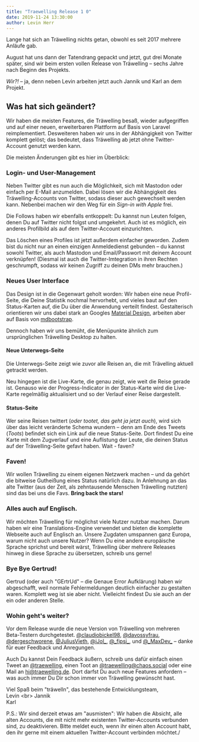```yaml
---
title: "Traewelling Release 1 0"
date: 2019-11-24 13:30:00
author: Levin Herr
---
```

Lange hat sich an Träwelling nichts getan, obwohl es seit 2017 mehrere Anläufe gab. 

August hat uns dann der Tatendrang gepackt und jetzt, gut drei Monate später, sind wir beim ersten vollen Release von Träwelling – sechs Jahre nach Beginn des Projekts.

_Wir?!_ – ja, denn neben Levin arbeiten jetzt auch Jannik und Karl an dem Projekt. 

## Was hat sich geändert?

Wir haben die meisten Features, die Träwelling besaß, wieder aufgegriffen und auf einer neuen, erweiterbaren Plattform auf Basis von Laravel reimplementiert. 
Desweiteren haben wir uns in der Abhängigkeit von Twitter komplett gelöst; das bedeutet, dass Träwelling ab jetzt ohne Twitter-Account genutzt werden kann.

Die meisten Änderungen gibt es hier im Überblick:

### Login- und User-Management

Neben Twitter gibt es nun auch die Möglichkeit, sich mit Mastodon oder einfach per E-Mail anzumelden. Dabei lösen wir die Abhängigkeit des Träwelling-Accounts von Twitter, sodass dieser auch gewechselt werden kann. Nebenbei machen wir den Weg für ein _Sign-in with Apple_ frei.

Die Follows haben wir ebenfalls entkoppelt: Du kannst nun Leuten folgen, denen Du auf Twitter nicht folgst und umgekehrt. Auch ist es möglich, ein anderes Profilbild als auf dem Twitter-Account einzurichten.

Das Löschen eines Profiles ist jetzt außerdem einfacher geworden.
Zudem bist du nicht nur an einen einzigen Anmeldedienst gebunden – du kannst sowohl Twitter, als auch Mastodon und Email/Passwort mit deinem Account verknüpfen!
(Diesmal ist auch die Twitter-Imtegration in ihren Rechten geschrumpft, sodass wir keinen Zugriff zu deinen DMs mehr brauchen.)


### Neues User Interface

Das Design ist in die Gegenwart geholt worden: Wir haben eine neue Profil-Seite, die Deine Statistik nochmal hervorhebt, und vieles baut auf den Status-Karten auf, die Du über die Anwendung verteilt findest.
Gestalterisch orientieren wir uns dabei stark an Googles [Material Design](https://material.io/), arbeiten aber auf Basis von [mdbootstrap](https://mdbootstrap.com/).

Dennoch haben wir uns bemüht, die Menüpunkte ähnlich zum ursprünglichen Träwelling Desktop zu halten.

#### Neue Unterwegs-Seite

Die Unterwegs-Seite zeigt wie zuvor alle Reisen an, die mit Trävelling aktuell getrackt werden. 

Neu hingegen ist die Live-Karte, die genau zeigt, wie weit die Reise gerade ist. Genauso wie der Progress-Indicator in der Status-Karte wird die Live-Karte regelmäßig aktualisiert und so der Verlauf einer Reise dargestellt.

#### Status-Seite

Wer seine Reisen twittert (_oder tootet, das geht ja jetzt auch_), wird sich über das leicht veränderte Schema wundern – denn am Ende des Tweets (_Toots_) befindet sich ein Link auf die neue Status-Seite. 
Dort findest Du eine Karte mit dem Zugverlauf und eine Auflistung der Leute, die deinen Status auf der Träwelling-Seite gefavt haben. Wait - faven?

### Faven!

Wir wollen Träwelling zu einem eigenen Netzwerk machen – und da gehört die bitweise Gutheißung eines Status natürlich dazu. In Anlehnung an das alte Twitter (aus der Zeit, als zehntausende Menschen Träwelling nutzten) sind das bei uns die Favs. __Bring back the stars!__

### Alles auch auf Englisch.

Wir möchten Träwelling für möglichst viele Nutzer nutzbar machen. Darum haben wir eine Translations-Engine verwendet und bieten die komplette Webseite auch auf Englisch an. Unsere Zugdaten umspannen ganz Europa, warum nicht auch unsere Nutzer? Wenn Du eine andere europäische Sprache sprichst und bereit wärst, Träwelling über mehrere Releases hinweg in diese Sprache zu übersetzen, schreib uns gerne!

### Bye Bye Gertrud!
Gertrud (oder auch "GErtrUd" – die Genaue Error Aufklärung) haben wir abgeschafft, weil normale Fehlermeldungen deutlich einfacher zu gestalten waren.
Komplett weg ist sie aber nicht. Vielleicht findest Du sie auch an der ein oder anderen Stelle.

### Wohin geht's weiter?

Vor dem Release wurde die neue Version von Träwelling von mehreren Beta-Testern durchgetestet. [@claudiobickel98](https://twitter.com/claudiobickel98), [@davossyfrau](https:/twitter.com/davossyfrau), [@dergeschworene](https://twitter.com/dergeschworene), [@JuliusVieth](https://twitter.com/JuliusVieth), [@iJol\_](https://twitter.com/iJol_), [@\_fipsi\_](https://twitter.com/_fipsi_), und [@\_MaxDev\_](https://twitter.com/_MaxDev_) – danke für euer Feedback und Anregungen.

Auch Du kannst Dein Feedback äußern, schreib uns dafür einfach einen Tweet an [@traewelling](https://twitter.com/traewelling), einen Toot an [@traewelling@chaos.social](https://chaos.social/@traewelling) oder eine Mail an [hi@traewelling.de](mailto:hi@traewelling.de). 
Dort darfst Du auch neue Features anfordern – was auch immer Du Dir schon immer von Träwelling gewünscht hast.



Viel Spaß beim "träwelln", das bestehende Entwicklungsteam, <br>
Levin [<i class="fab fa-twitter"></i>](https://twitter.com/HerrLevin_) [<i class="fab fa-mastodon"></i>](https://uelfte.club/@HerrLevin_)<br>
Jannik [<i class="fab fa-twitter"></i>](https://twitter.com/confuzd_) [<i class="fab fa-mastodon"></i>](https://uelfte.club/@jannik)<br>
Karl [<i class="fab fa-mastodon"></i>](https://uelfte.club/@der_karl)


P.S.: Wir sind derzeit etwas am "ausmisten": Wir haben die Absicht, alle alten Accounts, die mit nicht mehr existenten Twitter-Accounts verbunden sind, zu deaktivieren. Bitte meldet euch, wenn ihr einen alten Account habt, den ihr gerne mit einem aktuellen Twitter-Account verbinden möchtet./
